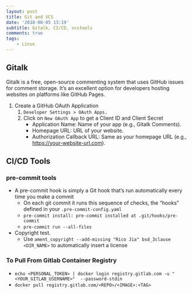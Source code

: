 ```yaml
---
layout: post
title: Git and VCS
date: '2018-08-05 13:19'
subtitle: Gitalk, CI/CD, vcstools
comments: true
tags:
    - Linux
---
```


## Gitalk

Gitalk is a free, open-source commenting system that uses GitHub issues for comment storage. It’s an excellent option for developers hosting websites on platforms like GitHub Pages.

1. Create a GitHub OAuth Application
    1. `Developer Settings > OAuth Apps.`
    2. Click on `New OAuth App` to get a Client ID and Client Secret
        - Application Name: Name of your app (e.g., Gitalk Comments).
        - Homepage URL: URL of your website.
        - Authorization Callback URL: Same as your homepage URL (e.g., <https://your-website-url.com>).

## CI/CD Tools

### pre-commit tools

- A pre-commit hook is simply a Git hook that’s run automatically every time you make a commit
  - On each git commit it runs this sequence of checks, the “hooks” defined in your `.pre-commit-config.yaml`
  - `pre-commit install: pre-commit installed at .git/hooks/pre-commit`
  - `pre-commit run --all-files`
- Copyright test.
  - Use `ament_copyright --add-missing "Rico Jia" bsd_3clause <DIR_NAME>` to automatically insert a license

### To Pull From Gitlab Container Registry

- `echo <PERSONAL_TOKEN> | docker login registry.gitlab.com -u "<YOUR_GITLAB_USERNAME>"  --password-stdin`
- `docker pull registry.gitlab.com/<REPO>/<IMAGE>:<TAG>`
